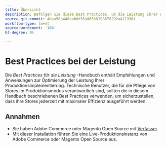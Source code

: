 ```yaml
---
title: Übersicht
description: Befolgen Sie diese Best Practices, um die Leistung Ihrer Adobe Commerce- oder Magento Open Source-Bereitstellung zu optimieren.
source-git-commit: 4baa58b440eab0d33a86388198670292a4119381
workflow-type: tm+mt
source-wordcount: '104'
ht-degree: 0%

---
```



# Best Practices bei der Leistung

Die _Best Practices für die Leistung_ -Handbuch enthält Empfehlungen und Anweisungen zur Optimierung der Leistung Ihrer Produktionsimplementierung. Technische Benutzer, die für die Pflege von Stores im Produktionsmodus verantwortlich sind, sollten die in diesem Handbuch beschriebenen Best Practices verwenden, um sicherzustellen, dass ihre Stores jederzeit mit maximaler Effizienz ausgeführt werden.

## Annahmen

* Sie haben Adobe Commerce oder Magento Open Source mit [Verfasser](https://devdocs.magento.com/guides/v2.4/install-gde/composer.html).
* Mit dieser Installation führen Sie eine Live-Produktionsinstanz von Adobe Commerce oder Magento Open Source aus.
